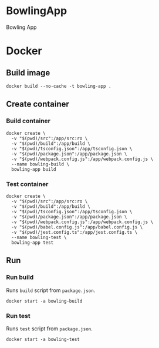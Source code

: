 # BowlingApp

Bowling App

# Docker

## Build image

```shell
docker build --no-cache -t bowling-app .
```

## Create container

### Build container

```shell
docker create \
  -v "$(pwd)/src":/app/src:ro \
  -v "$(pwd)/build":/app/build \
  -v "$(pwd)/tsconfig.json":/app/tsconfig.json \
  -v "$(pwd)/package.json":/app/package.json \
  -v "$(pwd)/webpack.config.js":/app/webpack.config.js \
  --name bowling-build \
  bowling-app build
```

### Test container

```shell
docker create \
  -v "$(pwd)/src":/app/src:ro \
  -v "$(pwd)/build":/app/build \
  -v "$(pwd)/tsconfig.json":/app/tsconfig.json \
  -v "$(pwd)/package.json":/app/package.json \
  -v "$(pwd)/webpack.config.js":/app/webpack.config.js \
  -v "$(pwd)/babel.config.js":/app/babel.config.js \
  -v "$(pwd)/jest.config.ts":/app/jest.config.ts \
  --name bowling-test \
  bowling-app test
```

## Run

### Run build

Runs `build` script from `package.json`.

```shell
docker start -a bowling-build
```

### Run test

Runs `test` script from `package.json`.

```shell
docker start -a bowling-test
```
